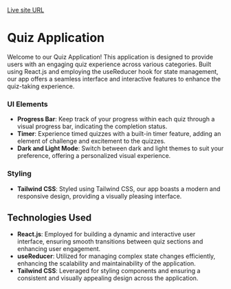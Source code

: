 [Live site URL](https://frontquiz.netlify.app/)

# Quiz Application

Welcome to our Quiz Application! This application is designed to provide users with an engaging quiz experience across various categories. Built using React.js and employing the useReducer hook for state management, our app offers a seamless interface and interactive features to enhance the quiz-taking experience.


### UI Elements
- **Progress Bar**: Keep track of your progress within each quiz through a visual progress bar, indicating the completion status.
- **Timer**: Experience timed quizzes with a built-in timer feature, adding an element of challenge and excitement to the quizzes.
- **Dark and Light Mode**: Switch between dark and light themes to suit your preference, offering a personalized visual experience.

### Styling
- **Tailwind CSS**: Styled using Tailwind CSS, our app boasts a modern and responsive design, providing a visually pleasing interface.

## Technologies Used
- **React.js**: Employed for building a dynamic and interactive user interface, ensuring smooth transitions between quiz sections and enhancing user engagement.
- **useReducer**: Utilized for managing complex state changes efficiently, enhancing the scalability and maintainability of the application.
- **Tailwind CSS**: Leveraged for styling components and ensuring a consistent and visually appealing design across the application.
